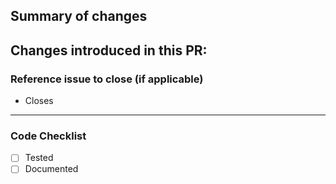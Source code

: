 ## Summary of changes

Changes introduced in this PR:
- 


### Reference issue to close (if applicable)
- Closes 

-----
### Code Checklist 

- [ ] Tested
- [ ] Documented
